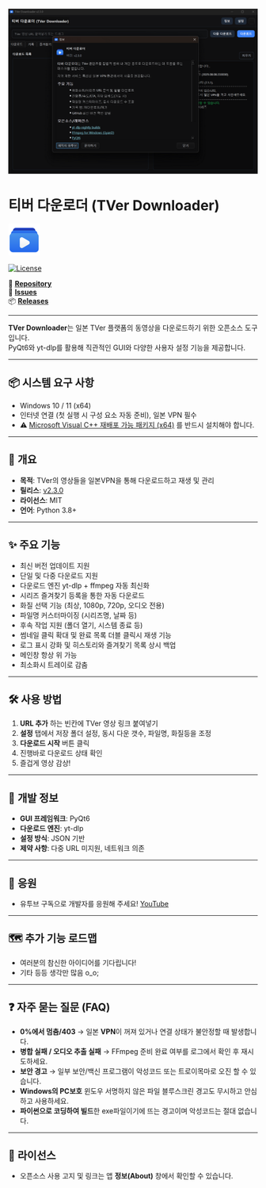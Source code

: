 ![TVer Application](./main.png)
# 티버 다운로더 (TVer Downloader)

![TVer Downloader Logo](./logo.png)

[![License](https://img.shields.io/badge/license-MIT-blue)](https://opensource.org/licenses/MIT)

📌 [**Repository**](https://github.com/deuxdoom/TVerDownloader)  
🐞 [**Issues**](https://github.com/deuxdoom/TVerDownloader/issues)  
📦 [**Releases**](https://github.com/deuxdoom/TVerDownloader/releases)

--- 

**TVer Downloader**는 일본 TVer 플랫폼의 동영상을 다운로드하기 위한 오픈소스 도구입니다.  
PyQt6와 yt-dlp를 활용해 직관적인 GUI와 다양한 사용자 설정 기능을 제공합니다.

---

## 📦 시스템 요구 사항

- Windows 10 / 11 (x64)
- 인터넷 연결 (첫 실행 시 구성 요소 자동 준비), 일본 VPN 필수
- ⚠ [Microsoft Visual C++ 재배포 가능 패키지 (x64)](https://aka.ms/vs/17/release/vc_redist.x64.exe) 를 반드시 설치해야 합니다.
---

## 📝 개요

- **목적**: TVer의 영상들을 일본VPN을 통해 다운로드하고 재생 및 관리
- **릴리스**: [v2.3.0](https://github.com/deuxdoom/TVerDownloader/releases/tag/v2.3.0)
- **라이선스**: MIT
- **언어**: Python 3.8+

---

## ✨ 주요 기능

- 최신 버전 업데이트 지원
- 단일 및 다중 다운로드 지원
- 다운로드 엔진 yt-dlp + ffmpeg 자동 최신화
- 시리즈 즐겨찾기 등록을 통한 자동 다운로드
- 화질 선택 기능 (최상, 1080p, 720p, 오디오 전용)
- 파일명 커스터마이징 (시리즈명, 날짜 등)
- 후속 작업 지원 (폴더 열기, 시스템 종료 등)
- 썸네일 클릭 확대 및 완료 목록 더블 클릭시 재생 기능
- 로그 표시 강화 및 히스토리와 즐겨찾기 목록 상시 백업 
- 메인창 항상 위 가능 
- 최소화시 트레이로 감춤
 
---

## 🛠 사용 방법

1. **URL 추가** 하는 빈칸에 TVer 영상 링크 붙여넣기
2. **설정** 탭에서 저장 폴더 설정, 동시 다운 갯수, 파일명, 화질등을 조정
3. **다운로드 시작** 버튼 클릭
4. 진행바로 다운로드 상태 확인
5. 즐겁게 영상 감상!

---

## 🔧 개발 정보

- **GUI 프레임워크**: PyQt6
- **다운로드 엔진**: yt-dlp
- **설정 방식**: JSON 기반
- **제약 사항**: 다중 URL 미지원, 네트워크 의존

---

## 🤝 응원

- 유투브 구독으로 개발자를 응원해 주세요! [YouTube](https://www.youtube.com/@LE_SSERAFIM?sub_confirmation=1)

---

## 🗺️ 추가 기능 로드맵

- 여러분의 참신한 아이디어를 기다립니다!
- 기타 등등 생각만 많음 o_o;

---

## ❓ 자주 묻는 질문 (FAQ)

- **0%에서 멈춤/403** → 일본 **VPN**이 꺼져 있거나 연결 상태가 불안정할 때 발생합니다.
- **병합 실패 / 오디오 추출 실패** → FFmpeg 준비 완료 여부를 로그에서 확인 후 재시도하세요.
- **보안 경고** → 일부 보안/백신 프로그램이 악성코드 또는 트로이목마로 오진 할 수 있습니다.  
- **Windows의 PC보호** 윈도우 서명하지 않은 파일 블루스크린 경고도 무시하고 안심하고 사용하세요.
- **파이썬으로 코딩하여 빌드**한 exe파일이기에 뜨는 경고이며 악성코드는 절대 없습니다.

---

## 📜 라이선스

- 오픈소스 사용 고지 및 링크는 앱 **정보(About)** 창에서 확인할 수 있습니다.